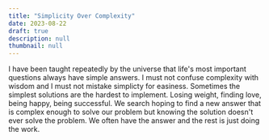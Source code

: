 ```yaml
---
title: "Simplicity Over Complexity"
date: 2023-08-22
draft: true
description: null
thumbnail: null
---
```


I have been taught repeatedly by the universe that life's most important questions always have simple answers. I must not confuse complexity with wisdom and I must not mistake simplicty for easiness. Sometimes the simplest solutions are the hardest to implement. Losing weight, finding love, being happy, being successful. We search hoping to find a new answer that is complex enough to solve our problem but knowing the solution doesn't ever solve the problem. We often have the answer and the rest is just doing the work.